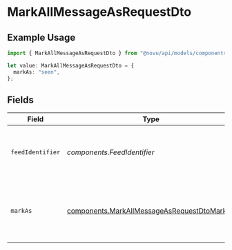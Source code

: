 # MarkAllMessageAsRequestDto

## Example Usage

```typescript
import { MarkAllMessageAsRequestDto } from "@novu/api/models/components";

let value: MarkAllMessageAsRequestDto = {
  markAs: "seen",
};
```

## Fields

| Field                                                                                                      | Type                                                                                                       | Required                                                                                                   | Description                                                                                                |
| ---------------------------------------------------------------------------------------------------------- | ---------------------------------------------------------------------------------------------------------- | ---------------------------------------------------------------------------------------------------------- | ---------------------------------------------------------------------------------------------------------- |
| `feedIdentifier`                                                                                           | *components.FeedIdentifier*                                                                                | :heavy_minus_sign:                                                                                         | Optional feed identifier or array of feed identifiers                                                      |
| `markAs`                                                                                                   | [components.MarkAllMessageAsRequestDtoMarkAs](../../models/components/markallmessageasrequestdtomarkas.md) | :heavy_check_mark:                                                                                         | Mark all subscriber messages as read, unread, seen or unseen                                               |